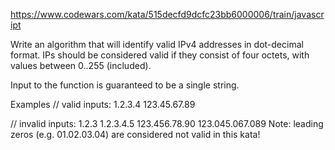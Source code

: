 https://www.codewars.com/kata/515decfd9dcfc23bb6000006/train/javascript

Write an algorithm that will identify valid IPv4 addresses in dot-decimal format. IPs should be considered valid if they consist of four octets, with values between 0..255 (included).

Input to the function is guaranteed to be a single string.

Examples
// valid inputs:
1.2.3.4
123.45.67.89

// invalid inputs:
1.2.3
1.2.3.4.5
123.456.78.90
123.045.067.089
Note: leading zeros (e.g. 01.02.03.04) are considered not valid in this kata!
